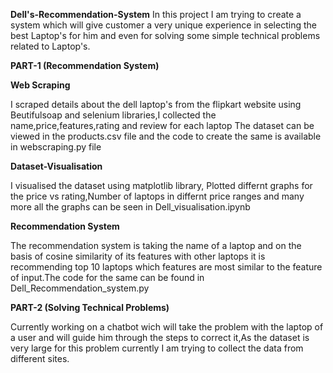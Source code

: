 **Dell's-Recommendation-System**
In this project I am trying to create a system which will give customer a very unique experience in selecting the best Laptop's for him and even for solving some simple technical problems related to Laptop's.

**PART-1 (Recommendation System)**

**Web Scraping**

I scraped details about the dell laptop's from the flipkart website using Beutifulsoap and selenium libraries,I collected the name,price,features,rating and review for each laptop
The dataset can be viewed in the products.csv file and the code to create the same is available in webscraping.py file

**Dataset-Visualisation**

I visualised the dataset using matplotlib library, Plotted differnt graphs for the price vs rating,Number of laptops in differnt price ranges and many more all the graphs can be seen in Dell_visualisation.ipynb

**Recommendation System**

The recommendation system is taking the name of a laptop and on the basis of cosine similarity of its features with other laptops it is recommending top 10 laptops which features are most similar to the feature of input.The code for the same can be found in Dell_Recommendation_system.py

**PART-2 (Solving Technical Problems)**

Currently working on a chatbot wich will take the problem with the laptop of a user and will guide him through the steps to correct it,As the dataset is very large for this problem currently I am trying to collect the data from different sites. 
